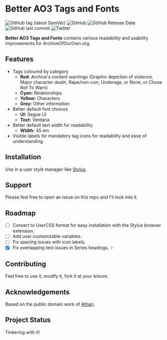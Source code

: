 # Better AO3 Tags and Fonts
![GitHub tag (latest SemVer)](https://img.shields.io/github/tag/nyxmidnight/ao3tagsfonts.svg) ![GitHub](https://img.shields.io/github/license/nyxmidnight/ao3tagsfonts.svg) ![GitHub Release Date](https://img.shields.io/github/release-date/nyxmidnight/ao3tagsfonts.svg) ![GitHub last commit](https://img.shields.io/github/last-commit/nyxmidnight/ao3tagsfonts.svg) ![Twitter](https://img.shields.io/badge/AO3-nyxmidnight-red.svg?logo=archive-of-our-own&logoColor=white&labelColor=990000&color=555555)

**Better AO3 Tags and Fonts** contains various readability and usability improvements for ArchiveOfOurOwn.org.

## Features
- Tags coloured by category
  - **Red:** Archive's content warnings (Graphic depiction of violence, Major character death, Rape/non-con, Underage, or None, or Chose Not To Warn)
  - **Cyan:** Relationships
  - **Yellow:** Characters
  - **Grey:** Other information
- Better default font choices
  - **UI:** Segoe UI
  - **Text:** Verdana
- Better default text width for readability
  - **Width:** 45 em
- Visible labels for mandatory tag icons for readability and ease of understanding

## Installation
Use in a user style manager like [Stylus](https://github.com/openstyles/stylus).

## Support
Please feel free to open an issue on this repo and I'll look into it.

## Roadmap
- [ ] Convert to UserCSS format for easy installation with the Stylus browser extension.
- [ ] Add user customizable variables.
- [ ] Fix spacing issues with icon labels.
- [x] Fix overlapping text issues in Series headings. :sparkles:

## Contributing
Feel free to use it, modify it, fork it at your leisure.

## Acknowledgements
Based on the public domain work of [Athari](https://userstyles.org/styles/152660/archiveofourown-org-fonts-tags-ath).

## Project Status
Tinkering with it!

